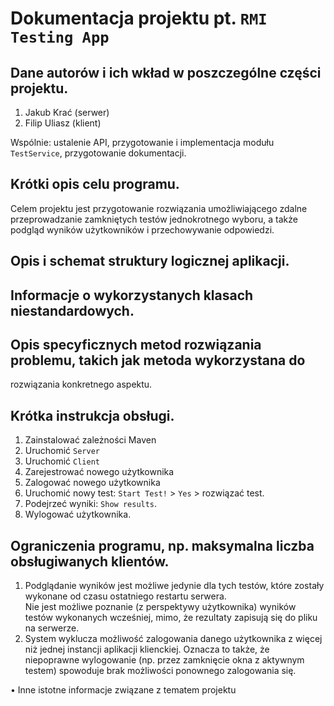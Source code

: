 # Dokumentacja projektu pt. `RMI Testing App`
## Dane autorów i ich wkład w poszczególne części projektu.
1. Jakub Krać (serwer)
2. Filip Uliasz (klient)

Wspólnie: ustalenie API, przygotowanie i implementacja modułu `TestService`, przygotowanie dokumentacji.

## Krótki opis celu programu.
Celem projektu jest przygotowanie rozwiązania umożliwiającego zdalne przeprowadzanie zamkniętych testów jednokrotnego wyboru, a także podgląd wyników użytkowników i przechowywanie odpowiedzi. 

## Opis i schemat struktury logicznej aplikacji.

## Informacje o wykorzystanych klasach niestandardowych.

## Opis specyficznych metod rozwiązania problemu, takich jak metoda wykorzystana do
rozwiązania konkretnego aspektu.

## Krótka instrukcja obsługi.
1. Zainstalować zależności Maven
2. Uruchomić `Server`
3. Uruchomić `Client`
4. Zarejestrować nowego użytkownika
5. Zalogować nowego użytkownika
6. Uruchomić nowy test: `Start Test!` > `Yes` > rozwiązać test. 
7. Podejrzeć wyniki: `Show results`. 
8. Wylogować użytkownika. 

## Ograniczenia programu, np. maksymalna liczba obsługiwanych klientów.
1. Podglądanie wyników jest możliwe jedynie dla tych testów, które zostały wykonane od czasu ostatniego restartu serwera. \
Nie jest możliwe poznanie (z perspektywy użytkownika) wyników testów wykonanych wcześniej, mimo, że rezultaty zapisują się do pliku na serwerze. 
2. System wyklucza możliwość zalogowania danego użytkownika z więcej niż jednej instancji aplikacji klienckiej. Oznacza to także, że niepoprawne 
wylogowanie (np. przez zamknięcie okna z aktywnym testem) spowoduje brak możliwości ponownego zalogowania się.

• Inne istotne informacje związane z tematem projektu